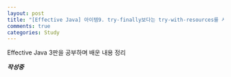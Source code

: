 ```yaml
---
layout: post
title: "[Effective Java] 아이템9. try-finally보다는 try-with-resources를 사용하라"
comments: true
categories: Study
---
```

Effective Java 3판을 공부하며 배운 내용 정리  

***작성중***